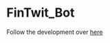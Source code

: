 # FinTwit_Bot
Follow the development over [here](https://github.com/StephanAkkerman/FinTwit_Bot/projects/1)
